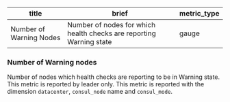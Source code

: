 title | brief | metric_type
------|-------|------------
Number of Warning Nodes | Number of nodes for which health checks are reporting Warning state | gauge

### Number of Warning nodes
Number of nodes which health checks are reporting to be in Warning state. This metric is reported by leader only. This metric is reported with the dimension `datacenter`, `consul_node` name and `consul_mode`.